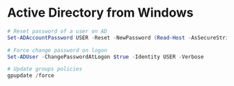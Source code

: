 # Active Directory from Windows

```powershell
# Reset password of a user on AD
Set-ADAccountPassword USER -Reset -NewPassword (Read-Host -AsSecureString -Prompt 'New Password') -Verbose

# Force change password on logon
Set-ADUser -ChangePasswordAtLogon $true -Identity USER -Verbose

# Update groups policies
gpupdate /force
```